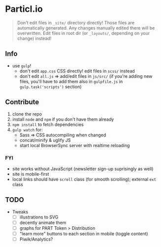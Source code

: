 # Particl.io

> Don't edit files in `_site/` directory directly! Those files are automatically generated. Any changes manually edited there will be overwritten. Edit files in root dir (or `_layouts/`, depending on your change) instead!

## Info

* use `gulp`!
    - don't edit `app.css` CSS directly! edit files in `scss/` instead
    - don't edit `all.js` => add/edit files in `js/src/` (if you're adding new files, you'll have to add them also in `gulpfile.js` in `gulp.task('scripts')` section)


## Contribute

1. clone the repo
2. install `node` and `npm` if you don't have them already
3. `npm install` to fetch dependencies
4. `gulp watch` for:
    - Sass => CSS autocompiling when changed
    - concat/minify & uglify JS
    - start local BrowserSync server with realtime reloading


### FYI

* site works without JavaScript (newsletter sign-up suprisingly as well)
* site is mobile-first
* local links should have `scroll` class (for smooth scrolling); external `ext` class


## TODO

* Tweaks
    - [ ] illustrations to SVG
    - [ ] decently animate them
    - [ ] graphs for PART Token > Distribution
    - [ ] "learn more" buttons to each section in mobile (toggle content)
    - [ ] Piwik/Analytics?